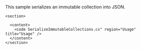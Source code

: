 <?xml version="1.0" encoding="utf-8"?>
<topic id="SerializeImmutableCollections" revisionNumber="1">
  <developerConceptualDocument xmlns="http://ddue.schemas.microsoft.com/authoring/2003/5" xmlns:xlink="http://www.w3.org/1999/xlink">This sample serializes an immutable collection into JSON.

    <section>

      <content>
        <code SerializeImmutableCollections.cs" region="Usage" title="Usage" />
      </content>
    </section>